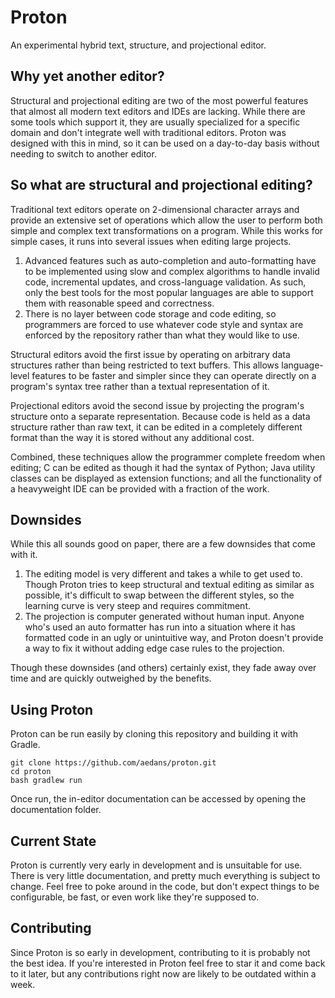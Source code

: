 Proton
======

An experimental hybrid text, structure, and projectional editor.

Why yet another editor?
-----------------------

Structural and projectional editing are two of the most powerful
features that almost all modern text editors and IDEs are lacking. While
there are some tools which support it, they are usually specialized for
a specific domain and don't integrate well with traditional editors.
Proton was designed with this in mind, so it can be used on a day-to-day
basis without needing to switch to another editor.

So what are structural and projectional editing?
------------------------------------------------

Traditional text editors operate on 2-dimensional character arrays and
provide an extensive set of operations which allow the user to perform 
both simple and complex text transformations on a program. While this
works for simple cases, it runs into several issues when editing large
projects.

1. Advanced features such as auto-completion and auto-formatting have to
   be implemented using slow and complex algorithms to handle invalid 
   code, incremental updates, and cross-language validation. As such, 
   only the best tools for the most popular languages are able to
   support them with reasonable speed and correctness.
2. There is no layer between code storage and code editing, so
   programmers are forced to use whatever code style and syntax are
   enforced by the repository rather than what they would like to use.

Structural editors avoid the first issue by operating on arbitrary data
structures rather than being restricted to text buffers. This allows
language-level features to be faster and simpler since they can operate
directly on a program's syntax tree rather than a textual representation
of it.

Projectional editors avoid the second issue by projecting the program's
structure onto a separate representation. Because code is held as a
data structure rather than raw text, it can be edited in a completely 
different format than the way it is stored without any additional cost.

Combined, these techniques allow the programmer complete freedom when
editing; C can be edited as though it had the syntax of Python; Java
utility classes can be displayed as extension functions; and all the
functionality of a heavyweight IDE can be provided with a fraction of
the work.

Downsides
---------

While this all sounds good on paper, there are a few downsides that come
with it.

1. The editing model is very different and takes a while to get used to.
   Though Proton tries to keep structural and textual editing as similar
   as possible, it's difficult to swap between the different styles, so
   the learning curve is very steep and requires commitment.
2. The projection is computer generated without human input. Anyone
   who's used an auto  formatter has run into a situation where it has
   formatted code in an ugly or unintuitive way, and Proton doesn't 
   provide a way to fix it without adding edge case rules to the 
   projection. 

Though these downsides (and others) certainly exist, they fade away over
time and are quickly outweighed by the benefits.

Using Proton
------------

Proton can be run easily by cloning this repository and building it with
Gradle.

    git clone https://github.com/aedans/proton.git
    cd proton
    bash gradlew run

Once run, the in-editor documentation can be accessed by opening the
documentation folder.

Current State
-------------

Proton is currently very early in development and is unsuitable for use.
There is very little documentation, and pretty much everything is 
subject to change. Feel free to poke around in the code, but don't 
expect things to be configurable, be fast, or even work like they're
supposed to.

Contributing
------------

Since Proton is so early in development, contributing to it is probably
not the best idea. If you're interested in Proton feel free to star it 
and come back to it later, but any contributions right now are likely
to be outdated within a week.
